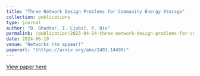 ```yaml
---
title: "Three Network Design Problems for Community Energy Storage"
collection: publications
type: journal
author: "B. Ghaddar, I. Ljubić, Y. Qiu"
permalink: /publication/2023-04-14-three-network-design-problems-for-community-energy-storage
date: 2024-06-19
venue: "Networks (to appear)"
paperurl: "(https://arxiv.org/abs/2401.14499)"
---
```


[View paper here](https://arxiv.org/abs/2401.14499)
